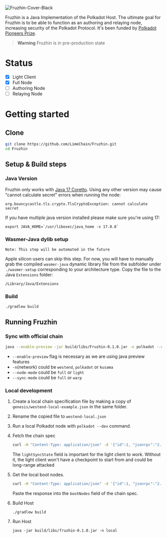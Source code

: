 ![Fruzhin-Cover-Black](https://github.com/LimeChain/Fruzhin/assets/29047760/8e617c9a-005d-44b7-b2bc-d14cc6860726)

Fruzhin is a Java Implementation of the Polkadot Host. The ultimate goal for Fruzhin is to be able to function as an
authoring and relaying node, increasing security of the Polkadot Protocol. It's been funded by
[Polkadot Pioneers Prize](https://polkadot.polkassembly.io/child_bounty/238).
> **Warning**
> Fruzhin is in pre-production state

# Status

- [x] Light Client
- [x] Full Node
- [ ] Authoring Node
- [ ] Relaying Node

# Getting started

## Clone

```bash
git clone https://github.com/LimeChain/Fruzhin.git
cd Fruzhin
```

## Setup & Build steps

### Java Version

Fruzhin only works
with [Java 17 Coretto](https://docs.aws.amazon.com/corretto/latest/corretto-17-ug/downloads-list.html). Using any other
version may cause "cannot calculate secret" errors when running the node:

```
org.bouncycastle.tls.crypto.TlsCryptoException: cannot calculate secret
```

If you have multiple java version installed please make sure you're using 17:

```
export JAVA_HOME=`/usr/libexec/java_home -v 17.0.8`
```

### Wasmer-Java dylib setup

```
Note: This step will be automated in the future
```

Apple silicon users can skip this step.
For now, you will have to manually grab the compiled `wasmer-java` dynamic library
file from the subfolder under `./wasmer-setup` corresponding to your architecture type.
Copy the file to the Java `Extensions` folder:

```
/Library/Java/Extensions
```

### Build

```bash
./gradlew build
```

## Running Fruzhin

### Sync with official chain

```bash
java --enable-preview -jar build/libs/Fruzhin-0.1.0.jar -n polkadot --node-mode full --sync-mode full
```

- `--enable-preview` flag is necessary as we are using java preview features
- `-n`(network) could be `westend`, `polkadot` or `kusama`
- `--node-mode` could be `full` or `light`
- `--sync-mode` could be `full` or `warp`

### Local development

1. Create a local chain specification file by making a copy of `genesis/westend-local-example.json` in the same folder.
2. Rename the copied file to `westend-local.json`
3. Run a local Polkadot node with ```polkadot --dev``` command.
4. Fetch the chain spec

   ```bash
   curl -H "Content-Type: application/json" -d '{"id":1, "jsonrpc":"2.0", "method": "sync_state_genSyncSpec", "params": [true]}' http://localhost:9922
   ```

   The `lightSyncState` field is important for the light client to
   work. Without
   it, the light client won't have a checkpoint to start from
   and could be long-range attacked


5. Get the local boot nodes.

   ```bash
   curl -H "Content-Type: application/json" -d '{"id":1, "jsonrpc":"2.0", "method": "system_localListenAddresses"}' http://localhost:9922
   ```

   Paste the response into the `bootNodes` field of the chain spec.


6. Build Host
   ```
   ./gradlew build
   ```
7. Run Host
   ```
   java -jar build/libs/fruzhin-0.1.0.jar -n local
   ```